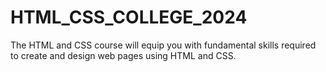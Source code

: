 # HTML_CSS_COLLEGE_2024
The HTML and CSS course will equip you with fundamental skills required to create and design web pages using HTML and CSS. 

